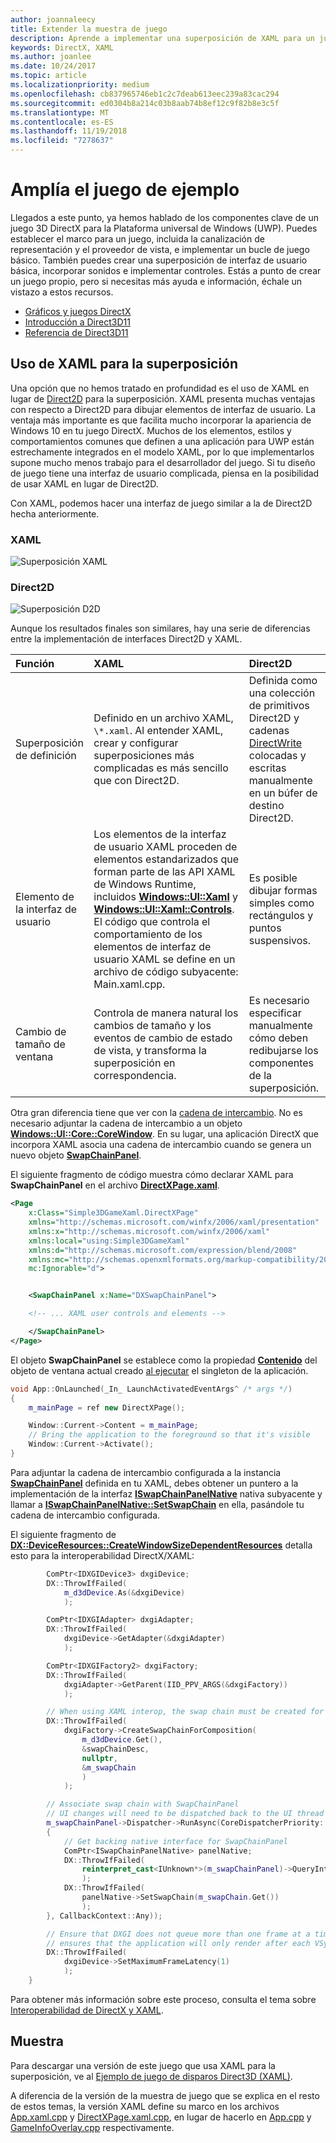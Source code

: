 ```yaml
---
author: joannaleecy
title: Extender la muestra de juego
description: Aprende a implementar una superposición de XAML para un juego DirectX UWP.
keywords: DirectX, XAML
ms.author: joanlee
ms.date: 10/24/2017
ms.topic: article
ms.localizationpriority: medium
ms.openlocfilehash: cb837965746eb1c2c7deab613eec239a83cac294
ms.sourcegitcommit: ed0304b8a214c03b8aab74b8ef12c9f82b8e3c5f
ms.translationtype: MT
ms.contentlocale: es-ES
ms.lasthandoff: 11/19/2018
ms.locfileid: "7278637"
---
```

# <a name="extend-the-game-sample"></a>Amplía el juego de ejemplo

Llegados a este punto, ya hemos hablado de los componentes clave de un juego 3D DirectX para la Plataforma universal de Windows (UWP). Puedes establecer el marco para un juego, incluida la canalización de representación y el proveedor de vista, e implementar un bucle de juego básico. También puedes crear una superposición de interfaz de usuario básica, incorporar sonidos e implementar controles. Estás a punto de crear un juego propio, pero si necesitas más ayuda e información, échale un vistazo a estos recursos.

-   [Gráficos y juegos DirectX](https://msdn.microsoft.com/library/windows/desktop/ee663274)
-   [Introducción a Direct3D11](https://msdn.microsoft.com/library/windows/desktop/ff476345)
-   [Referencia de Direct3D11](https://msdn.microsoft.com/library/windows/desktop/ff476147)

## <a name="using-xaml-for-the-overlay"></a>Uso de XAML para la superposición


Una opción que no hemos tratado en profundidad es el uso de XAML en lugar de [Direct2D](https://msdn.microsoft.com/library/windows/desktop/dd370990) para la superposición. XAML presenta muchas ventajas con respecto a Direct2D para dibujar elementos de interfaz de usuario. La ventaja más importante es que facilita mucho incorporar la apariencia de Windows 10 en tu juego DirectX. Muchos de los elementos, estilos y comportamientos comunes que definen a una aplicación para UWP están estrechamente integrados en el modelo XAML, por lo que implementarlos supone mucho menos trabajo para el desarrollador del juego. Si tu diseño de juego tiene una interfaz de usuario complicada, piensa en la posibilidad de usar XAML en lugar de Direct2D.

Con XAML, podemos hacer una interfaz de juego similar a la de Direct2D hecha anteriormente.

### <a name="xaml"></a>XAML
![Superposición XAML](./images/simple-dx-game-extend-xaml.PNG)

### <a name="direct2d"></a>Direct2D
![Superposición D2D](./images/simple-dx-game-extend-d2d.PNG)

Aunque los resultados finales son similares, hay una serie de diferencias entre la implementación de interfaces Direct2D y XAML.

Función | XAML| Direct2D
:----------|:----------- | :-----------
Superposición de definición | Definido en un archivo XAML, `\*.xaml`. Al entender XAML, crear y configurar superposiciones más complicadas es más sencillo que con Direct2D.| Definida como una colección de primitivos Direct2D y cadenas [DirectWrite](https://msdn.microsoft.com/library/windows/desktop/dd368038) colocadas y escritas manualmente en un búfer de destino Direct2D. 
Elemento de la interfaz de usuario | Los elementos de la interfaz de usuario XAML proceden de elementos estandarizados que forman parte de las API XAML de Windows Runtime, incluidos [**Windows::UI::Xaml**](https://msdn.microsoft.com/library/windows/apps/br209045) y [**Windows::UI::Xaml::Controls**](https://msdn.microsoft.com/library/windows/apps/br227716). El código que controla el comportamiento de los elementos de interfaz de usuario XAML se define en un archivo de código subyacente: Main.xaml.cpp. | Es posible dibujar formas simples como rectángulos y puntos suspensivos.
Cambio de tamaño de ventana | Controla de manera natural los cambios de tamaño y los eventos de cambio de estado de vista, y transforma la superposición en correspondencia. | Es necesario especificar manualmente cómo deben redibujarse los componentes de la superposición.


Otra gran diferencia tiene que ver con la [cadena de intercambio](https://docs.microsoft.com/windows/uwp/graphics-concepts/swap-chains). No es necesario adjuntar la cadena de intercambio a un objeto [**Windows::UI::Core::CoreWindow**](https://docs.microsoft.com/uwp/api/windows.ui.core.corewindow). En su lugar, una aplicación DirectX que incorpora XAML asocia una cadena de intercambio cuando se genera un nuevo objeto [**SwapChainPanel**](https://docs.microsoft.com/uwp/api/windows.ui.xaml.controls.swapchainpanel). 

El siguiente fragmento de código muestra cómo declarar XAML para **SwapChainPanel** en el archivo [**DirectXPage.xaml**](https://github.com/Microsoft/Windows-universal-samples/blob/6370138b150ca8a34ff86de376ab6408c5587f5d/Samples/Simple3DGameXaml/cpp/DirectXPage.xaml).
```xml
<Page
    x:Class="Simple3DGameXaml.DirectXPage"
    xmlns="http://schemas.microsoft.com/winfx/2006/xaml/presentation"
    xmlns:x="http://schemas.microsoft.com/winfx/2006/xaml"
    xmlns:local="using:Simple3DGameXaml"
    xmlns:d="http://schemas.microsoft.com/expression/blend/2008"
    xmlns:mc="http://schemas.openxmlformats.org/markup-compatibility/2006"
    mc:Ignorable="d">


    <SwapChainPanel x:Name="DXSwapChainPanel">

    <!-- ... XAML user controls and elements -->

    </SwapChainPanel>
</Page>
```

El objeto **SwapChainPanel** se establece como la propiedad [**Contenido**](https://docs.microsoft.com/uwp/api/Windows.UI.Xaml.Window.Content) del objeto de ventana actual creado [al ejecutar](https://github.com/Microsoft/Windows-universal-samples/blob/6370138b150ca8a34ff86de376ab6408c5587f5d/Samples/Simple3DGameXaml/cpp/App.xaml.cpp#L45-L51) el singleton de la aplicación.

```cpp
void App::OnLaunched(_In_ LaunchActivatedEventArgs^ /* args */)
{
    m_mainPage = ref new DirectXPage();

    Window::Current->Content = m_mainPage;
    // Bring the application to the foreground so that it's visible
    Window::Current->Activate();
}
```


Para adjuntar la cadena de intercambio configurada a la instancia [**SwapChainPanel**](https://docs.microsoft.com/uwp/api/Windows.UI.Xaml.Controls.SwapChainPanel) definida en tu XAML, debes obtener un puntero a la implementación de la interfaz [**ISwapChainPanelNative**](https://msdn.microsoft.com/library/dn302143) nativa subyacente y llamar a [**ISwapChainPanelNative::SetSwapChain**](https://msdn.microsoft.com/library/windows/desktop/dn302144) en ella, pasándole tu cadena de intercambio configurada. 

El siguiente fragmento de [**DX::DeviceResources::CreateWindowSizeDependentResources**](https://github.com/Microsoft/Windows-universal-samples/blob/6370138b150ca8a34ff86de376ab6408c5587f5d/Samples/Simple3DGameXaml/cpp/Common/DeviceResources.cpp#L218-L521) detalla esto para la interoperabilidad DirectX/XAML:

```cpp
        ComPtr<IDXGIDevice3> dxgiDevice;
        DX::ThrowIfFailed(
            m_d3dDevice.As(&dxgiDevice)
            );

        ComPtr<IDXGIAdapter> dxgiAdapter;
        DX::ThrowIfFailed(
            dxgiDevice->GetAdapter(&dxgiAdapter)
            );

        ComPtr<IDXGIFactory2> dxgiFactory;
        DX::ThrowIfFailed(
            dxgiAdapter->GetParent(IID_PPV_ARGS(&dxgiFactory))
            );

        // When using XAML interop, the swap chain must be created for composition.
        DX::ThrowIfFailed(
            dxgiFactory->CreateSwapChainForComposition(
                m_d3dDevice.Get(),
                &swapChainDesc,
                nullptr,
                &m_swapChain
                )
            );

        // Associate swap chain with SwapChainPanel
        // UI changes will need to be dispatched back to the UI thread
        m_swapChainPanel->Dispatcher->RunAsync(CoreDispatcherPriority::High, ref new DispatchedHandler([=]()
        {
            // Get backing native interface for SwapChainPanel
            ComPtr<ISwapChainPanelNative> panelNative;
            DX::ThrowIfFailed(
                reinterpret_cast<IUnknown*>(m_swapChainPanel)->QueryInterface(IID_PPV_ARGS(&panelNative))
                );
            DX::ThrowIfFailed(
                panelNative->SetSwapChain(m_swapChain.Get())
                );
        }, CallbackContext::Any));

        // Ensure that DXGI does not queue more than one frame at a time. This both reduces latency and
        // ensures that the application will only render after each VSync, minimizing power consumption.
        DX::ThrowIfFailed(
            dxgiDevice->SetMaximumFrameLatency(1)
            );
    }
```

Para obtener más información sobre este proceso, consulta el tema sobre [Interoperabilidad de DirectX y XAML](directx-and-xaml-interop.md).

## <a name="sample"></a>Muestra

Para descargar una versión de este juego que usa XAML para la superposición, ve al [Ejemplo de juego de disparos Direct3D (XAML)](https://github.com/Microsoft/Windows-universal-samples/tree/master/Samples/Simple3DGameXaml).


A diferencia de la versión de la muestra de juego que se explica en el resto de estos temas, la versión XAML define su marco en los archivos [App.xaml.cpp](https://github.com/Microsoft/Windows-universal-samples/blob/6370138b150ca8a34ff86de376ab6408c5587f5d/Samples/Simple3DGameXaml/cpp/App.xaml.cpp) y [DirectXPage.xaml.cpp](https://github.com/Microsoft/Windows-universal-samples/blob/6370138b150ca8a34ff86de376ab6408c5587f5d/Samples/Simple3DGameXaml/cpp/DirectXPage.xaml.cpp), en lugar de hacerlo en [App.cpp](https://github.com/Microsoft/Windows-universal-samples/blob/6370138b150ca8a34ff86de376ab6408c5587f5d/Samples/Simple3DGameDX/cpp/App.cpp) y [GameInfoOverlay.cpp](https://github.com/Microsoft/Windows-universal-samples/blob/6370138b150ca8a34ff86de376ab6408c5587f5d/Samples/Simple3DGameDX/cpp/GameInfoOverlay.cpp) respectivamente.